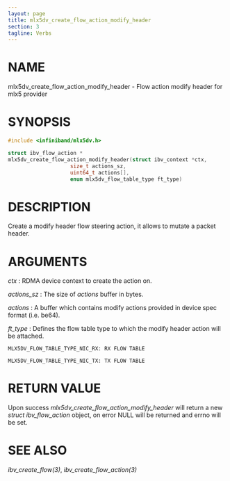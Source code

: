 ```yaml
---
layout: page
title: mlx5dv_create_flow_action_modify_header
section: 3
tagline: Verbs
---
```


# NAME

mlx5dv_create_flow_action_modify_header - Flow action modify header for mlx5 provider

# SYNOPSIS

```c
#include <infiniband/mlx5dv.h>

struct ibv_flow_action *
mlx5dv_create_flow_action_modify_header(struct ibv_context *ctx,
					size_t actions_sz,
					uint64_t actions[],
					enum mlx5dv_flow_table_type ft_type)
```

# DESCRIPTION

Create a modify header flow steering action, it allows to mutate a packet header.

# ARGUMENTS

*ctx*
:	RDMA device context to create the action on.

*actions_sz*
:	The size of *actions* buffer in bytes.

*actions*
:	A buffer which contains modify actions provided in device spec format (i.e. be64).

*ft_type*
:	Defines the flow table type to which the modify header action will be attached.

	MLX5DV_FLOW_TABLE_TYPE_NIC_RX: RX FLOW TABLE

	MLX5DV_FLOW_TABLE_TYPE_NIC_TX: TX FLOW TABLE

# RETURN VALUE

Upon success *mlx5dv_create_flow_action_modify_header* will return a new *struct
ibv_flow_action* object, on error NULL will be returned and errno will be set.

# SEE ALSO

*ibv_create_flow(3)*, *ibv_create_flow_action(3)*


